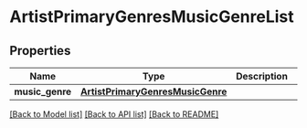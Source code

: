 # ArtistPrimaryGenresMusicGenreList

## Properties
Name | Type | Description | Notes
------------ | ------------- | ------------- | -------------
**music_genre** | [**ArtistPrimaryGenresMusicGenre**](ArtistPrimaryGenresMusicGenre.md) |  | [optional] 

[[Back to Model list]](../README.md#documentation-for-models) [[Back to API list]](../README.md#documentation-for-api-endpoints) [[Back to README]](../README.md)


